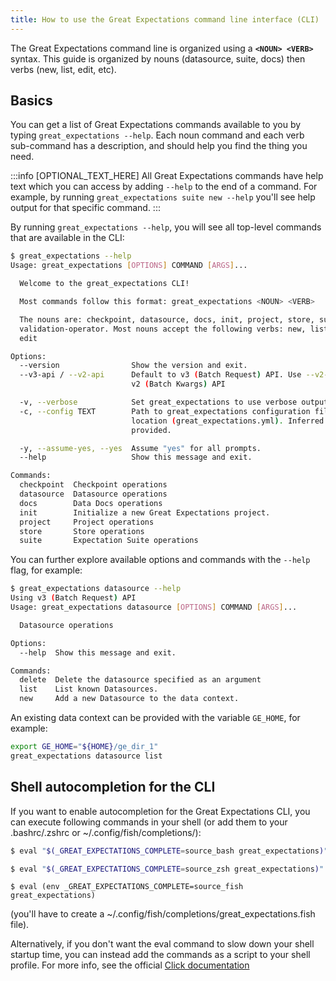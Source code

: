 ```yaml
---
title: How to use the Great Expectations command line interface (CLI)
---
```


The Great Expectations command line is organized using a **`<NOUN> <VERB>`** syntax.
This guide is organized by nouns (datasource, suite, docs) then verbs (new, list, edit, etc).

## Basics

You can get a list of Great Expectations commands available to you by typing `great_expectations --help`.
Each noun command and each verb sub-command has a description, and should help you find the thing you need.

:::info [OPTIONAL_TEXT_HERE]
All Great Expectations commands have help text which you can access by adding `--help` to the end of a command. For example, by running `great_expectations suite new --help` you'll see help output for that specific command.
:::

By running `great_expectations --help`, you will see all top-level commands that are available in the CLI:

```bash
$ great_expectations --help
Usage: great_expectations [OPTIONS] COMMAND [ARGS]...

  Welcome to the great_expectations CLI!

  Most commands follow this format: great_expectations <NOUN> <VERB>

  The nouns are: checkpoint, datasource, docs, init, project, store, suite,
  validation-operator. Most nouns accept the following verbs: new, list,
  edit

Options:
  --version                Show the version and exit.
  --v3-api / --v2-api      Default to v3 (Batch Request) API. Use --v2-api for
                           v2 (Batch Kwargs) API

  -v, --verbose            Set great_expectations to use verbose output.
  -c, --config TEXT        Path to great_expectations configuration file
                           location (great_expectations.yml). Inferred if not
                           provided.

  -y, --assume-yes, --yes  Assume "yes" for all prompts.
  --help                   Show this message and exit.

Commands:
  checkpoint  Checkpoint operations
  datasource  Datasource operations
  docs        Data Docs operations
  init        Initialize a new Great Expectations project.
  project     Project operations
  store       Store operations
  suite       Expectation Suite operations
```

You can further explore available options and commands with the `--help` flag, for example:

```bash
$ great_expectations datasource --help
Using v3 (Batch Request) API
Usage: great_expectations datasource [OPTIONS] COMMAND [ARGS]...

  Datasource operations

Options:
  --help  Show this message and exit.

Commands:
  delete  Delete the datasource specified as an argument
  list    List known Datasources.
  new     Add a new Datasource to the data context.
```

An existing data context can be provided with the variable `GE_HOME`, for example:

```bash
export GE_HOME="${HOME}/ge_dir_1"
great_expectations datasource list
```


## Shell autocompletion for the CLI

If you want to enable autocompletion for the Great Expectations CLI, you can execute following commands in your shell (or add them to your .bashrc/.zshrc or ~/.config/fish/completions/):

```bash title="bash"
$ eval "$(_GREAT_EXPECTATIONS_COMPLETE=source_bash great_expectations)"
```

```zsh title="zsh"
$ eval "$(_GREAT_EXPECTATIONS_COMPLETE=source_zsh great_expectations)"
```

```fish title="fish"
$ eval (env _GREAT_EXPECTATIONS_COMPLETE=source_fish great_expectations)
```

(you'll have to create a ~/.config/fish/completions/great_expectations.fish file).

Alternatively, if you don't want the eval command to slow down your shell startup time, you can instead add the commands as a script to your shell profile. For more info, see the official [Click documentation](https://click.palletsprojects.com/en/7.x/bashcomplete/)

